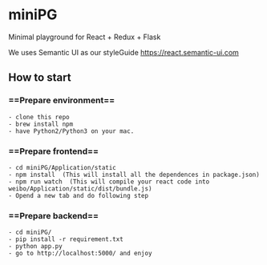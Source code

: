 # miniPG
Minimal playground for React + Redux + Flask

We uses Semantic UI as our styleGuide https://react.semantic-ui.com

## How to start 
  ### ==Prepare environment==
    - clone this repo
    - brew install npm
    - have Python2/Python3 on your mac.

  ### ==Prepare frontend==
    - cd miniPG/Application/static   
    - npm install  (This will install all the dependences in package.json)
    - npm run watch  (This will compile your react code into weibo/Application/static/dist/bundle.js)
    - Opend a new tab and do following step

  ### ==Prepare backend==
    - cd miniPG/
    - pip install -r requirement.txt
    - python app.py
    - go to http://localhost:5000/ and enjoy
